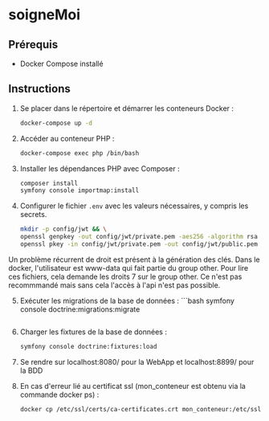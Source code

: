 # soigneMoi

## Prérequis
- Docker Compose installé

## Instructions
1. Se placer dans le répertoire et démarrer les conteneurs Docker :
    ```bash
    docker-compose up -d
    ```

2. Accéder au conteneur PHP :
    ```bash
    docker-compose exec php /bin/bash
    ```

3. Installer les dépendances PHP avec Composer :
    ```bash
    composer install
    symfony console importmap:install
    ```

4. Configurer le fichier `.env` avec les valeurs nécessaires, y compris les secrets.
    ```bash
    mkdir -p config/jwt && \
    openssl genpkey -out config/jwt/private.pem -aes256 -algorithm rsa -pkeyopt rsa_keygen_bits:4096 && \
    openssl pkey -in config/jwt/private.pem -out config/jwt/public.pem -pubout
    ```
    
Un problème récurrent de droit est présent à la génération des clés.
Dans le docker, l'utilisateur est www-data qui fait partie du group other. Pour lire ces fichiers, cela demande les droits 7 sur le group other.
Ce n'est pas recommmandé mais sans cela l'accès à l'api n'est pas possible. 

5. Exécuter les migrations de la base de données :    ```bash
    symfony console doctrine:migrations:migrate
    ```

6. Charger les fixtures de la base de données :
    ```bash
    symfony console doctrine:fixtures:load
    ```
7. Se rendre sur localhost:8080/ pour la WebApp et localhost:8899/ pour la BDD

8. En cas d'erreur lié au certificat ssl (mon_conteneur est obtenu via la commande docker ps) :
    ```bash
   docker cp /etc/ssl/certs/ca-certificates.crt mon_conteneur:/etc/ssl/certs/ca-certificates.crt
    ```
